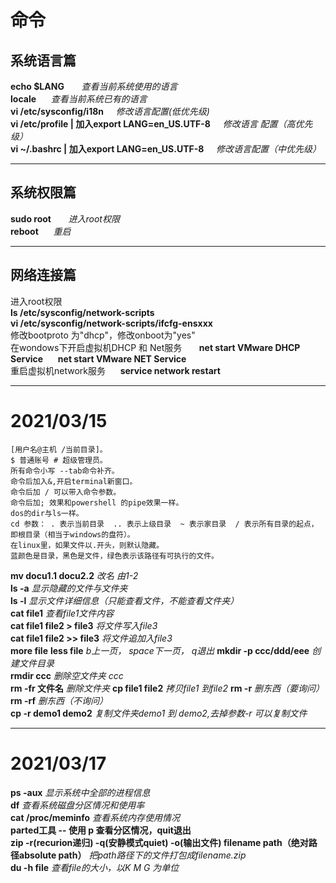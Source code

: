 # 命令
## 系统语言篇  
**echo $LANG** &nbsp;&nbsp;&nbsp;&nbsp;&nbsp;  *查看当前系统使用的语言*  
**locale** &nbsp;&nbsp;&nbsp;&nbsp;&nbsp;*查看当前系统已有的语言*   
**vi /etc/sysconfig/i18n**&nbsp;&nbsp;&nbsp;&nbsp;&nbsp;*修改语言配置(低优先级)*  
**vi /etc/profile | 加入export LANG=en_US.UTF-8**&nbsp;&nbsp;&nbsp;&nbsp;&nbsp;*修改语言 配置（高优先级）*  
**vi ~/.bashrc | 加入export LANG=en_US.UTF-8**&nbsp;&nbsp;&nbsp;&nbsp;&nbsp;*修改语言配置（中优先级）*

---

## 系统权限篇
**sudo root** &nbsp;&nbsp;&nbsp;&nbsp;&nbsp; *进入root权限*  
**reboot** &nbsp;&nbsp;&nbsp;&nbsp;&nbsp;*重启*

---

## 网络连接篇
进入root权限   
**ls /etc/sysconfig/network-scripts**   
**vi /etc/sysconfig/network-scripts/ifcfg-ensxxx**  
修改bootproto 为"dhcp"，修改onboot为"yes"  
在wondows下开启虚拟机DHCP 和 Net服务 &nbsp;&nbsp;&nbsp;&nbsp;&nbsp; **net start VMware DHCP Service**  &nbsp;&nbsp;&nbsp;&nbsp;&nbsp;**net start VMware NET Service**  
重启虚拟机network服务&nbsp;&nbsp;&nbsp;&nbsp;&nbsp; **service network restart**

---
# 2021/03/15
    [用户名@主机 /当前目录]。  
    $ 普通账号 # 超级管理员。  
    所有命令小写 --tab命令补齐。  
    命令后加入&,开启terminal新窗口。  
    命令后加 / 可以带入命令参数。  
    命令后加; 效果和powershell 的pipe效果一样。
    dos的dir与ls一样。  
    cd 参数： . 表示当前目录  .. 表示上级目录  ~ 表示家目录  / 表示所有目录的起点，即根目录（相当于windows的盘符）。
    在linux里，如果文件以.开头，则默认隐藏。
    蓝颜色是目录，黑色是文件，绿色表示该路径有可执行的文件。 
**mv docu1.1 docu2.2** *改名 由1-2*  
**ls -a** *显示隐藏的文件与文件夹*  
**ls -l** *显示文件详细信息（只能查看文件，不能查看文件夹）*  
**cat file1** *查看file1文件内容*  
**cat file1 file2 > file3** *将文件写入file3*  
**cat file1 file2 >> file3** *将文件追加入file3*  
**more file**
**less file**  *b上一页， space下一页， q退出*
**mkdir -p ccc/ddd/eee** *创建文件目录*  
**rmdir ccc** *删除空文件夹 ccc*  
**rm -fr 文件名** *删除文件夹* 
**cp file1 file2** *拷贝file1 到file2*
**rm -r** *删东西（要询问）*  
**rm -rf** *删东西（不询问）*  
**cp -r demo1 demo2** *复制文件夹demo1 到 demo2,去掉参数-r 可以复制文件*  



---
# 2021/03/17
**ps -aux** *显示系统中全部的进程信息*  
**df** *查看系统磁盘分区情况和使用率*  
**cat /proc/meminfo** *查看系统内存使用情况*  
**parted工具 -- 使用 p 查看分区情况，quit退出**  
**zip -r(recurion递归) -q(安静模式quiet) -o(输出文件) filename path（绝对路径absolute path）** *把path路径下的文件打包成filename.zip*  
**du -h file** *查看file的大小，以K M G 为单位*